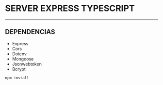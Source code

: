 # SERVER EXPRESS TYPESCRIPT
---

## DEPENDENCIAS
- Express
- Cors
- Dotenv
- Mongoose
- Jsonwebtoken
- Bcrypt

```JAVASCRIPT
npm install
```